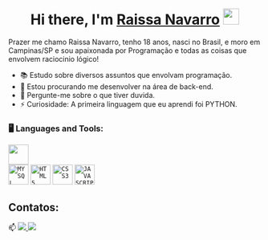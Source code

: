 <p align="center">

<div dsplay="inline-block">



</div>

<h1 align="center">Hi there, I'm <a href="https://www.RaissaNavarro.win/" target="_blank">Raissa Navarro</a> <img
src="https://github.com/RaissaNavarro/RaissaNavarro/raw/main/images/Hi.gif" height="32" /></h1>

Prazer me chamo Raissa Navarro, tenho 18 anos, nasci no Brasil, e moro em Campinas/SP e sou apaixonada por Programação e todas as coisas que envolvem raciocinio lógico!

- 📚 Estudo sobre diversos assuntos que envolvam programação.
- 👯 Estou procurando me desenvolver na área de back-end.
- 💬 Pergunte-me sobre o que tiver duvida.
- ⚡ Curiosidade: A primeira linguagem que eu aprendi foi PYTHON.


### 🖥️ Languages and Tools: 

<code><img  width="40px" src="https://cdn.jsdelivr.net/gh/devicons/devicon@latest/icons/python/python-original.svg"/> </code>
<code><img  width="40px" src="https://cdn.jsdelivr.net/gh/devicons/devicon/icons/mysql/mysql-original.svg" title = "MYSQL"/></code>
<code><img  width="40px" src="https://cdn.jsdelivr.net/gh/devicons/devicon/icons/html5/html5-original-wordmark.svg" title = "HTML5"/></code>
<code><img  width="40px" src="https://cdn.jsdelivr.net/gh/devicons/devicon/icons/css3/css3-original-wordmark.svg" title = "CSS3"/></code>
<code><img  width="40px" src="https://cdn.jsdelivr.net/gh/devicons/devicon/icons/javascript/javascript-original.svg" title = "JAVASCRIPT"/></code>


## Contatos:

📫 <a href="mailto:raissanavarro66@gmail.com">
<img src="https://img.shields.io/badge/Gmail-D14836?style=for-the-badge&logo=gmail&logoColor=white"/>
</a>[<img src="https://img.shields.io/badge/LinkedIn-0077B5?style=for-the-badge&logo=linkedin&logoColor=white">](https://www.linkedin.com/in/raissanavarro/) 
</br>


<br/>






